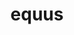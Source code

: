 ---
title: equus
meaning: horse
ch: ten
pos: noun
stem: equ
genend: ī
abbgender: m.
abbgender2: masc.
gender: masculine
declension: second
derivative: equestrian
ss: yes
ss4: yes
---